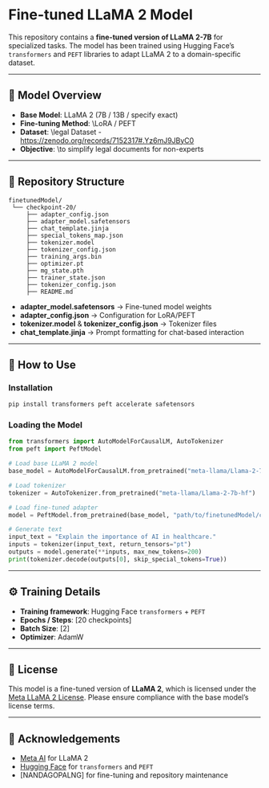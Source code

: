# Fine-tuned LLaMA 2 Model

This repository contains a **fine-tuned version of LLaMA 2-7B** for specialized tasks. The model has been trained using Hugging Face’s `transformers` and `PEFT` libraries to adapt LLaMA 2 to a domain-specific dataset.

---

## 📌 Model Overview

* **Base Model**: LLaMA 2 (7B / 13B / specify exact)
* **Fine-tuning Method**: \LoRA / PEFT 
* **Dataset**: \legal Dataset - https://zenodo.org/records/7152317#.Yz6mJ9JByC0
* **Objective**: \to simplify legal documents for non-experts

---

## 📂 Repository Structure

```
finetunedModel/
 └── checkpoint-20/
     ├── adapter_config.json
     ├── adapter_model.safetensors
     ├── chat_template.jinja
     ├── special_tokens_map.json
     ├── tokenizer.model
     ├── tokenizer_config.json
     ├── training_args.bin
     ├── optimizer.pt
     ├── mg_state.pth
     ├── trainer_state.json
     ├── tokenizer_config.json
     ├── README.md
```

* **adapter\_model.safetensors** → Fine-tuned model weights
* **adapter\_config.json** → Configuration for LoRA/PEFT
* **tokenizer.model** & **tokenizer\_config.json** → Tokenizer files
* **chat\_template.jinja** → Prompt formatting for chat-based interaction

---

## 🚀 How to Use

### Installation

```bash
pip install transformers peft accelerate safetensors
```

### Loading the Model

```python
from transformers import AutoModelForCausalLM, AutoTokenizer
from peft import PeftModel

# Load base LLaMA 2 model
base_model = AutoModelForCausalLM.from_pretrained("meta-llama/Llama-2-7b-hf")

# Load tokenizer
tokenizer = AutoTokenizer.from_pretrained("meta-llama/Llama-2-7b-hf")

# Load fine-tuned adapter
model = PeftModel.from_pretrained(base_model, "path/to/finetunedModel/checkpoint-20")

# Generate text
input_text = "Explain the importance of AI in healthcare."
inputs = tokenizer(input_text, return_tensors="pt")
outputs = model.generate(**inputs, max_new_tokens=200)
print(tokenizer.decode(outputs[0], skip_special_tokens=True))
```

---

## ⚙️ Training Details

* **Training framework**: Hugging Face `transformers` + `PEFT`
* **Epochs / Steps**: \[20 checkpoints]
* **Batch Size**: \[2]
* **Optimizer**: AdamW
---

## 📜 License

This model is a fine-tuned version of **LLaMA 2**, which is licensed under the [Meta LLaMA 2 License](https://ai.meta.com/llama/license/).
Please ensure compliance with the base model’s license terms.

---

## 🙌 Acknowledgements

* [Meta AI](https://ai.meta.com/llama/) for LLaMA 2
* [Hugging Face](https://huggingface.co/) for `transformers` and `PEFT`
* \[NANDAGOPALNG] for fine-tuning and repository maintenance

